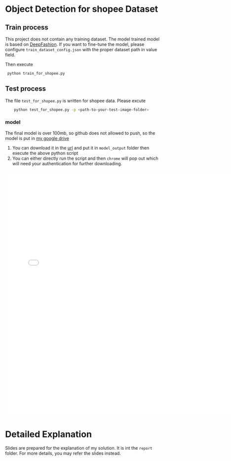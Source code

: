 # Object Detection for shopee Dataset

## Train process
This project does not contain any training dataset. The model trained model is based on 
[DeepFashion](https://drive.google.com/drive/folders/0B7EVK8r0v71pRXllRUdQcC1zTHc). If you want to fine-tune
the model, please configure `train_dataset_config.json`  with the proper dataset path in value field.

Then execute
```bash
 python train_for_shopee.py 
```
## Test process
The file `test_for_shopee.py` is written for shopee data. Please excute
```bash
    python test_for_shopee.py -p <path-to-your-test-image-folder>
```
### model
The final model is over 100mb, so github does not allowed to push, so the model is put in [my google drive](https://drive.google.com/open?id=1P2WJhWiBI7zw4qq8E43cCVT1QPlkr-qW)

1. You can download it in the [url](https://drive.google.com/open?id=1o9d3eGp0z_brNnHO9_XNyRNsJMShHRTa) and put it in `model_output` folder then execute the above python script
2. You can either directly run the script and then `chrome` will pop out which will need your authentication for further downloading.


<embed src="/report/Object-Detection-for-Shopee-Data.pdf" width="750px" height="800px"/>

# Detailed Explanation
Slides are prepared for the explanation of my solution. It is int the `report` folder. For more details, you may refer the slides instead.
